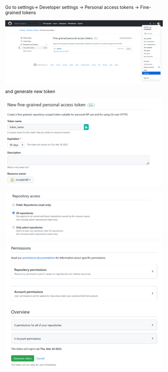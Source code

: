 Go to settings-> Developer settings -> Personal access tokens -> Fine-grained tokens

![qownnotes-media-ATEuiv](../../media/qownnotes-media-ATEuiv.png)

and generate new token

![qownnotes-media-jGFhyn](../../media/qownnotes-media-jGFhyn.png)

![qownnotes-media-IpkEZz](../../media/qownnotes-media-IpkEZz.png)

![qownnotes-media-Gphrwi](../../media/qownnotes-media-Gphrwi.png)

